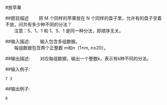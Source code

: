 #放苹果

##题目描述
　　把 M 个同样的苹果放在 N 个同样的盘子里，允许有的盘子空着不放，问共有多少种不同的分法？<br>
　　注意：5、1、1 和 1、5、1 是同一种分法，即顺序无关。

##输入描述:
　　输入包含多组数据。<br>
　　每组数据包含两个正整数 m和n（1≤m, n≤20）。


##输出描述:
　　对应每组数据，输出一个整数k，表示有k种不同的分法。

##输入例子:
```
7 3
```

##输出例子:
```
8
```